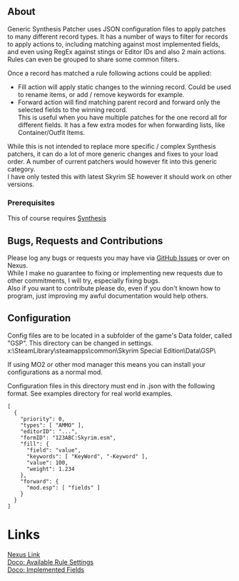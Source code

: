 <!--- cSpell:enable --->
## About

Generic Synthesis Patcher uses JSON configuration files to apply patches to many different record types.
It has a number of ways to filter for records to apply actions to, including matching against most implemented fields, and even using RegEx against stings or Editor IDs and also 2 main actions.
Rules can even be grouped to share some common filters.

Once a record has matched a rule following actions could be applied:
- Fill action will apply static changes to the winning record. Could be used to rename items, or add / remove keywords for example.
- Forward action will find matching parent record and forward only the selected fields to the winning record.  
  This is useful when you have multiple patches for the one record all for different fields.
  It has a few extra modes for when forwarding lists, like Container/Outfit Items.

While this is not intended to replace more specific / complex Synthesis patchers, it can do a lot of more generic changes and fixes to your load order. 
A number of current patchers would however fit into this generic category.  
I have only tested this with latest Skyrim SE however it should work on other versions.

### Prerequisites

This of course requires [Synthesis](https://github.com/Mutagen-Modding/Synthesis)

## Bugs, Requests and Contributions

Please log any bugs or requests you may have via [GitHub Issues](https://github.com/tkoopman/Generic-Synthesis-Patcher/issues) or over on Nexus.  
While I make no guarantee to fixing or implementing new requests due to other commitments, I will try, especially fixing bugs.  
Also if you want to contribute please do, even if you don't known how to program, just improving my awful documentation would help others.

## Configuration

Config files are to be located in a subfolder of the game's Data folder, called "GSP". This directory can be changed in settings.  
x:\SteamLibrary\steamapps\common\Skyrim Special Edition\Data\GSP\  

If using MO2 or other mod manager this means you can install your configurations as a normal mod.

Configuration files in this directory must end in .json with the following format. See examples directory for real world examples.

    [
      {
        "priority": 0,
        "types": [ "AMMO" ],
        "editorID": "...",
        "formID": "123ABC:Skyrim.esm",
        "fill": {
          "field": "value",
          "keywords": [ "KeyWord", "-Keyword" ],
          "value": 100,
          "weight": 1.234
        },
        "forward": {
          "mod.esp": [ "fields" ]
        }
      }
    ]

# Links
[Nexus Link](https://www.nexusmods.com/skyrimspecialedition/mods/130978)  
[Doco: Available Rule Settings](docs/Settings.md)  
[Doco: Implemented Fields](docs/Fields.md)
